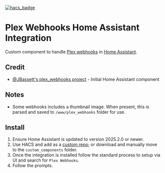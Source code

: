 [![hacs_badge](https://img.shields.io/badge/HACS-Custom-41BDF5.svg?style=for-the-badge)](https://github.com/hacs/integration)
# Plex Webhooks Home Assistant Integration
Custom component to handle [Plex webhooks](https://support.plex.tv/articles/115002267687-webhooks/) in [Home Assistant](https://home-assistant.io).

## Credit
- [@JBassett's plex_webhooks project](https://github.com/JBassett/plex_webhooks) - Initial Home Assistant component

## Notes
- Some webhooks includes a thumbnail image. When present, this is parsed and saved to `/www/plex_webhooks` folder for use.

## Install
1. Ensure Home Assistant is updated to version 2025.2.0 or newer.
2. Use HACS and add as a [custom repo](https://hacs.xyz/docs/faq/custom_repositories); or download and manually move to the `custom_components` folder.
3. Once the integration is installed follow the standard process to setup via UI and search for `Plex Webhooks`.
4. Follow the prompts.
